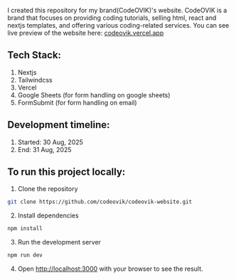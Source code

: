 I created this repository for my brand(CodeOVIK)'s website. CodeOVIK is a brand that focuses on providing coding tutorials, selling html, react and nextjs templates, and offering various coding-related services. You can see live preview of the website here: [codeovik.vercel.app](https://codeovik.vercel.app/)

## Tech Stack:
1. Nextjs
2. Tailwindcss
3. Vercel
4. Google Sheets (for form handling on google sheets)
5. FormSubmit (for form handling on email)

## Development timeline:
1. Started: 30 Aug, 2025
2. End: 31 Aug, 2025

## To run this project locally:
1. Clone the repository
```bash
git clone https://github.com/codeovik/codeovik-website.git
```
2. Install dependencies
```bash
npm install
```
3. Run the development server
```bash
npm run dev
```
4. Open [http://localhost:3000](http://localhost:3000) with your browser to see the result.